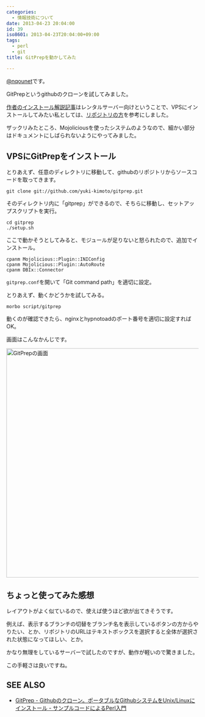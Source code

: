 ```yaml
---
categories:
  - 情報技術について
date: 2013-04-23 20:04:00
id: 39
iso8601: 2013-04-23T20:04:00+09:00
tags:
  - perl
  - git
title: GitPrepを動かしてみた

---
```


<p><a href="https://twitter.com/nqounet">@nqounet</a>です。</p> <p>GitPrepというgithubのクローンを試してみました。</p> <p><a href="http://d.hatena.ne.jp/perlcodesample/20130421/1366536119">作者のインストール解説記事</a>はレンタルサーバー向けということで、VPSにインストールしてみたい私としては、<a href="https://github.com/yuki-kimoto/gitprep">リポジトリの方</a>を参考にしました。</p> <p>ザックリみたところ、Mojoliciousを使ったシステムのようなので、細かい部分はドキュメントにしばられないようにやってみました。</p> <h2>VPSにGitPrepをインストール</h2> <p>とりあえず、任意のディレクトリに移動して、githubのリポジトリからソースコードを取ってきます。</p> <pre><code>git clone git://github.com/yuki-kimoto/gitprep.git<br></code></pre> <p>そのディレクトリ内に「gitprep」ができるので、そちらに移動し、セットアップスクリプトを実行。</p> <pre><code>cd gitprep<br>./setup.sh<br></code></pre> <p>ここで動かそうとしてみると、モジュールが足りないと怒られたので、追加でインストール。</p> <pre><code>cpanm Mojolicious::Plugin::INIConfig<br>cpanm Mojolicious::Plugin::AutoRoute<br>cpanm DBIx::Connector<br></code></pre> <p><code>gitprep.conf</code>を開いて「Git command path」を適切に設定。</p> <p>とりあえず、動くかどうかを試してみる。</p> <pre><code>morbo script/gitprep<br></code></pre> <p>動くのが確認できたら、nginxとhypnotoadのポート番号を適切に設定すればOK。</p> <p>画面はこんなかんじです。</p> <p><img src="https://copy.com/vKms8VSdYoio3Zg9" alt="GitPrepの画面" width="600"></p> <h2>ちょっと使ってみた感想</h2> <p>レイアウトがよく似ているので、使えば使うほど欲が出てきそうです。</p> <p>例えば、表示するブランチの切替をブランチ名を表示しているボタンの方からやりたい、とか、リポジトリのURLはテキストボックスを選択すると全体が選択された状態になってほしい、とか。</p> <p>かなり無理をしているサーバーで試したのですが、動作が軽いので驚きました。</p> <p>この手軽さは良いですね。</p> <h2>SEE ALSO</h2> <ul><li><a href="http://d.hatena.ne.jp/perlcodesample/20130421/1366536119">GitPrep - Githubのクローン。ポータブルなGithubシステムをUnix/Linuxにインストール - サンプルコードによるPerl入門</a></li></ul>    	